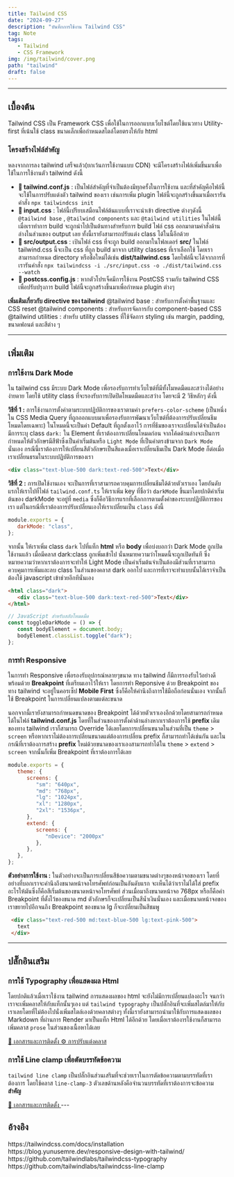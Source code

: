 ```yaml
---
title: Tailwind CSS
date: "2024-09-27"
description: "บันทึกการใช้งาน Tailwind CSS"
tag: Note
tags:
   - Tailwind
   - CSS Framework
img: /img/tailwind/cover.png
path: "tailwind"
draft: false
---
```


---

## เบื้องต้น

Tailwind CSS เป็น Framework CSS เพื่อใช้ในการออกแบบเว็บไซต์โดยใช้แนวทาง Utility-first ที่เน้นใช้ class ขนาดเล็กเพื่อกำหนดสไตล์โดยตรงให้กับ html

### โครงสร้างไฟล์สำคัญ

หลงจากการลง tailwind เสร็จแล้ว(ยกเว้นการใช้งานแบบ CDN) จะมีโครงสร้างไฟล์เพิ่มขึ้นมาเพื่อใช้ในการใช้งานตัว tailwind ดังนี้

-  **📁 tailwind.conf.js** : เป็นไฟล์สำคัญที่จำเป็นต้องมีทุกครั้งในการใช้งาน และที่สำคัญคือไฟล์นี้จะใช้ในการปรับแต่งตัว tailwind ของเรา เช่นการเพิ่ม plugin ไฟล์นี้จะถูกสร้างขึ้นมาเมื่อเรารันคำสั่ง `npx tailwindcss init`
-  **📁 input.css** : ไฟล์นี้เปรียบเสมือนไฟล์ต้นแบบที่เราจะนำเข้า directive ต่างๆดังนี้ `@tailwind base` , `@tailwind components` และ `@tailwind utilities` ในไฟล์นี้เมื่อเราทำการ build จะถูกนำไปเป็นต้นทางสำหรับการ build ไฟล์ css ออกมาตามคำสั่งด้านล่างในส่วนของ output เลย ทั้งนี้เรายังสามารถปรับแต่ง class ได้ในนี้อีกด้วย
-  **📁 src/output.css** : เป้นไฟล์ css ที่จะถูก build ออกมาในโฟลเดอร์ **src/** ในไฟล์ tailwind.css นี้จะเป็น css ที่ถูก build มาจาก utility classes ที่เราเลือกใช้ โดยเราสามารถกำหนด directory หรือชื่อใหม่ได้เช่น **dist/tailwind.css** โดยไฟล์นี้จะได้จากการที่เรารันคำสั่ง `npx tailwindcss -i ./src/input.css -o ./dist/tailwind.css --watch`
-  **📁 postcss.config.js** : หากตัวโปรเจ็คมีการใช้งาน PostCSS รวมกับ tailwind CSS เพื่อปรับปรุงการ build ไฟล์นี้จะถูกสร้างขึ้นมาเพื่อกำหนด plugin ต่างๆ

<ref-box>
   <b>เพิ่มเติมเกี่ยวกับ directive ของ tailwind</b>
   @tailwind base : สำหรับการตั้งค่าพื้นฐานและ CSS reset
   @tailwind components : สำหรับการจัดการกับ component-based CSS
   @tailwind utilities : สำหรับ utility classes ที่ใช้จัดการ styling เช่น margin, padding, ขนาดฟอนต์ และสีต่าง ๆ
</ref-box>

---

## เพิ่มเติม

### การใช้งาน Dark Mode

ใน tailwind css มีระบบ Dark Mode เพื่อรองรับการทำเว็บไซต์ที่มีทั้งโมหดมืดและสว่างได้อย่างง่ายดาย โดยใช้ utility class ที่จะรองรับการเปิดปิดโหมดมืดและสว่าง โดยจะมี 2 วิธีหลักๆ ดังนี้

**วิธีที่ 1 :** การใช้งานการตั้งค่าตามระบบปฏิบัติการของเราตามค่า `prefers-color-scheme` (เป็นหนึ่งใน CSS Media Query ที่ถูกออกแบบมาเพื่อรองรับการพัฒนาเว็บไซต์ที่ต้องการปรับเปลี่ยนธีมโหมดโดยเฉพาะ) ในโหมดนี้จะเป็นค่า Default ที่ถูกตั้งเอาไว้ การที่ธีมของเราจะเปลี่ยนได้จำเป็นต้องมีการระบุ class `dark:` ใน Element ที่เราต้องการเปลี่ยนโหมดก่อน จากโค้ดด้านล่างจะเป็นการกำหนดให้ตัวอักษรมีสีฟ้าซึ่งเป็นค่าเริ่มต้นหรือ `Light Mode` ที่เป็นค่าตรงข้ามจาก `Dark Mode` นั่นเอง กรณีนี้เราต้องการให้เปลี่ยนสีตัวอักษรเป็นสีแดงเมื่อเราเปลี่ยนธีมเป็น Dark Mode ก็ต่อเมื่อเราเปลี่ยนธรมในระบบปฏิบัติการของเรา

```html
<div class="text-blue-500 dark:text-red-500">Text</div>
```

**วิธีที่ 2 :** การเปิดใช้งานเอง จะเป็นการที่เราสามารถควบคุมการเปลี่ยนธีมได้ด้วยตัวเราเอง โดยอันดับแรกให้เราไปที่ไฟล์ `tailwind.conf.ts` ให้เราเพิ่ม key ที่ชื่อว่า `darkMode` ขึ้นมาโดยปกติค่าเริ่มต้นของ darkMode จะอยู่ที่ `media` ซึ่งก็คือวิธีการแรกที่เลือกการตามตั้งค่าของระบบปฏิบัติการของเรา แต่ในกรณีที่เราต้องการปรับเปลี่ยนเองให้เราเปลี่ยนเป็น `class` ดังนี้

```js
module.exports = {
   darkMode: "class",
};
```

จากนั้น ให้เราเพิ่ม class `dark` ไปที่แท็ก **html** หรือ **body** เพื่อบ่งบอกว่า Dark Mode ถูกเปิดใช้งานแล้ว เมื่อมีคลาส dark:class ถูกเพิ่มเข้าไป นั่นหมายความว่าโหมดนี้จะถูกเปิดทันที ซึ่งหมายความว่าหากเราต้องการจะทำให้ Light Mode เป็นค่าเริ่มต้นจำเป็นต้องมีส่วนที่เราสามารถควบคุมการเพิ่มและลบ class ในส่วนของคลาส dark ออกไป และการที่เราจะทำแบบนั้นได้เราจำเป็นต้องใช้ javascript เข้าช่วยอีกทีนั่นเอง

```html
<html class="dark">
   <div class="text-blue-500 dark:text-red-500">Text</div>
</html>
```

```js
// JavaScript สำหรับสลับโหมดมืด
const toggleDarkMode = () => {
   const bodyElement = document.body;
   bodyElement.classList.toggle("dark");
};
```

### การทำ Responsive

ในการทำ Responsive เพื่อรองรับอุปกรณ์หลายๆขนาด ทาง tailwind ก็มีการรองรับไว้อย่างดีพร้อมด้วย **Breakpoint** ที่เตรียมเอาไว้ให้เรา โดยการทำ Reponsive ด้วย Breakpoint ของทาง tailwind จะอยู่ในคอรเซ็ป **Mobile First** ซึ่งก็คือให้คำนึงถึงการใช้มือถือก่อนนั่นเอง จากนั้นก็ใช้ Breakpoint ในการเปลี่ยนแปลงตามแต่ละขนาด
<image-box
detail="https://blog.yunusemre.dev/responsive-design-with-tailwind/"
:src="https://blog.yunusemre.dev/_astro/mobile-first.bafe34e3_22KpYS.webp">
</image-box>

นอกจากนี้เรายังสามารถกำหนดขนาดของ Breakpoint ได้ด้วยตัวเราเองอีกด้วยโดยสามารถกำหนดได้ในไฟล์ **tailwind.conf.js** โดยที่ในส่วนของการตั้งค่าด้านล่างหากเราต้องการใช้ **prefix** เดิมของทาง tailwind เราก็สามารถ Override ได้เลยโดยการเปลี่ยนขนาดในส่วนที่เป็น `theme` > `screen` หรือหากเราไม่ต้องการเปลี่ยนขนาดแต่ต้องการเปลี่ยน prefix ก็สามารถทำได้เช่นกัน และในกรณีที่เราต้องการสร้าง **prefix** ใหม่ด้วยขนาดของเราเองสามารถทำได้ใน `theme` > `extend` > `screen` จากนั้นก็เพิ่ม Breakpoint ที่เราต้องการได้เลย
```js
module.exports = {
   theme: {
      screens: {
         "sm": "640px",
         "md": "768px",
         "lg": "1024px",
         "xl": "1280px",
         "2xl": "1536px",
      },
      extend: {
         screens: {
            "nDevice": "2000px"
         },
      },
   },
};

```


**ตัวอย่างการใช้งาน :**
ในตัวอย่างจะเป็นการเปลี่ยนสีข้อความตามขนาดต่างๆของหน้าจอของเรา โดยที่อย่างที่บอกเราจะคำนึงถึงขนาดหน้าจอโทรศัพท์ก่อนเป็นอันดับแรก จะเห็นได้ว่าเราไม่ได้ใส่ prefix อะไรให้มันซึ่งก็คือสีเริ่มต้นของขนาดหน้าจอโทรศัพท์ ส่วนเมื่อมาถึงขนาดหน้าจอ 768px หรือก็คือค่า Breakpoint ที่ตั้งไว้ของขนาด md ตัวอักษรก็จะเปลี่ยนเป็นสีน้ำเงินนั่นเอง และเมื่อขนาดหน้าจอของเราขยายไปอีกจนถึง Breakpoint ของขนาด lg ก็จะเปลี่ยนเป็นสีชมพู
```html
 <div class="text-red-500 md:text-blue-500 lg:text-pink-500">
   text
 </div>
```

---

## ปลั๊กอินเสริม

### การใช้ Typography เพื่อแสดงผล Html
โดยปกติแล้วเมื่อเราใช้งาน tailwind การแสดงผลของ html จะยังไม่มีการเปลี่ยนแปลงอะไร จนกว่าเราจะเพิ่มคลาสให้กับแท็กนั้นๆเอง แต่ `tailwind typography` เป็นปลั๊กอินที่จะเพิ่มสไตล์มาให้กับเราเลยโดยที่ไม่ต้องไปนั่งเพิ่มสไตล์เองด้วยคลาสต่างๆ ทั้งนี้เรายังสามารถนำมาใช้กับการแสดงผลของ Markdown ที่ผ่านการ Render มาเป็นแท็ก Html ได้อีกด้วย โดยเมื่อเราต้องารใช้งานก็สามารถเพิ่มคลาส `prose` ในส่วนของเนื้อหาได้เลย

<ref-box>
<a href="https://github.com/tailwindlabs/tailwindcss-typography" target="_blank">
📄 เอกสารและการติดตั้ง </a>
<a href="/articles/nuxtcontent#%E0%B8%81%E0%B8%B2%E0%B8%A3%E0%B8%9B%E0%B8%A3%E0%B8%B1%E0%B8%9A%E0%B9%81%E0%B8%95%E0%B9%88%E0%B8%87-markdown-style" target="_blank">
⚙️ การปรับแต่งคลาส </a>
</ref-box>

### การใช้ Line clamp เพื่อตัดบรรทัดข้อความ
`tailwind line clamp` เป็นปลั๊กอินส่วนเสริมที่จะช่วยเราในการตัดข้อความตามบรรทัดที่เราต้องการ โดยใช้คลาส `line-clamp-3` ตัวเลขด้านหลังคือจำนวนบรรทัดที่เราต้องการจะข้อความ **สำคัญ**

<ref-box>
<a href="https://github.com/tailwindlabs/tailwindcss-line-clamp" target="_blank">
   📄 เอกสารและการติดตั้ง </a>
</ref-box>
---

## อ้างอิง

<ref-box>
https://tailwindcss.com/docs/installation
https://blog.yunusemre.dev/responsive-design-with-tailwind/
https://github.com/tailwindlabs/tailwindcss-typography
https://github.com/tailwindlabs/tailwindcss-line-clamp
</ref-box>
